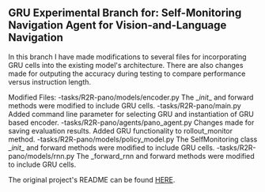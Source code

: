 ## GRU Experimental Branch for: Self-Monitoring Navigation Agent for Vision-and-Language Navigation
In this branch I have made modifications to several files for incorporating GRU cells into the existing model's architecture.
There are also changes made for outputing the accuracy during testing to compare performance versus instruction length.

Modified Files:
-tasks/R2R-pano/models/encoder.py 
    The \__init__ and forward methods were modified to include GRU cells.
-tasks/R2R-pano/main.py
    Added command line parameter for selecting GRU and instantiation of GRU based encoder.
-tasks/R2R-pano/agents/pano_agent.py 
    Changes made for saving evaluation results. Added GRU functionality to rollout_monitor method.
-tasks/R2R-pano/models/policy_model.py
    The SelfMonitoring class \__init__ and forward methods were modified to include GRU cells.
-tasks/R2R-pano/models/rnn.py
    The \_forward\_rnn and forward methods were modified to include GRU cells.
    
The original project's README can be found [HERE](https://github.com/charlesramey/selfmonitoring-agent/blob/master/README.md).

